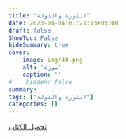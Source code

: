 ```yaml
---
title: "الثورة والدولة"
date: 2023-04-04T01:21:13+03:00
draft: false
ShowToc: False
hideSummary: true
cover:
    image: img/40.png
    alt: 'صورة'
    caption: ''
#    hidden: false
summary: 
tags: ["الثورة والدولة"]
categories: []
---
```

[تحميل الكتاب](./../../books/40.pdf)

